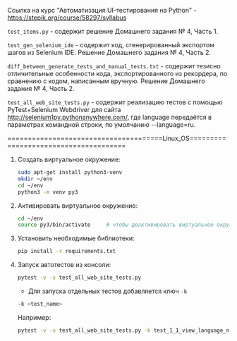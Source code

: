 
Ссылка на курс "Автоматизация UI-тестирования на Python" - https://stepik.org/course/58297/syllabus

`test_items.py` - содержит решение Домашнего задания № 4, Часть 1.

`test_gen_selenium_ide` - содержит код, сгенерированный экспортом шагов из Selenium IDE. Решение Домашнего задания № 4, Часть 2.

`diff_between_generate_tests_and_manual_tests.txt` - содержит тезисно отличительные особенности кода, экспортированного из рекордера, 
по сравнению с кодом, написанным вручную. Решение Домашнего задания № 4, Часть 2.

`test_all_web_site_tests.py` - содержит реализацию тестов с помощью PyTest+Selenium Webdriver 
для сайта http://selenium1py.pythonanywhere.com/<language>, где language передаётся в параметрах командной строки, по умолчанию --language=ru.


======================================Linux_OS======================================
1. Создать виртуальное окружение:

	```bash
	sudo apt-get install python3-venv
	mkdir ~/env
	cd ~/env
	python3 -m venv py3
	```

2. Активировать виртуальное окружение:

	```bash
	cd ~/env
	source py3/bin/activate		# чтобы деактивировать виртуальное окружение - deactivate
	```

3. Установить необходимые библиотеки:

	```bash
	pip install -r requirements.txt

	```
4. Запуск автотестов из консоли:

	```bash
	pytest -v -s test_all_web_site_tests.py
	```
   - Для запуска отдельных тестов добавляется ключ `-k`

	```bash
	-k <test_name>
	```
	Например:
	```bash
	pytest -v -s test_all_web_site_tests.py -k test_1_1_view_language_nav_bar
	```
